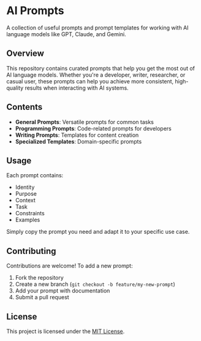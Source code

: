 # AI Prompts

A collection of useful prompts and prompt templates for working with AI language models like GPT, Claude, and Gemini.

## Overview

This repository contains curated prompts that help you get the most out of AI language models. Whether you're a developer, writer, researcher, or casual user, these prompts can help you achieve more consistent, high-quality results when interacting with AI systems.

## Contents

- **General Prompts**: Versatile prompts for common tasks
- **Programming Prompts**: Code-related prompts for developers
- **Writing Prompts**: Templates for content creation
- **Specialized Templates**: Domain-specific prompts

## Usage

Each prompt contains:

- Identity
- Purpose
- Context
- Task
- Constraints
- Examples

Simply copy the prompt you need and adapt it to your specific use case.

## Contributing

Contributions are welcome! To add a new prompt:

1. Fork the repository
2. Create a new branch (`git checkout -b feature/my-new-prompt`)
3. Add your prompt with documentation
4. Submit a pull request

## License

This project is licensed under the [MIT License](LICENSE.md).
